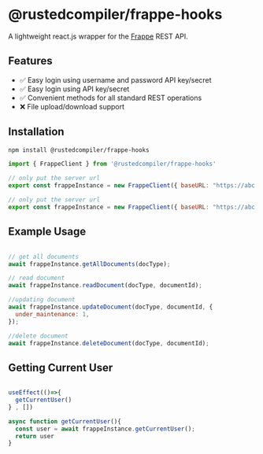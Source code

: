 # @rustedcompiler/frappe-hooks

A lightweight react.js wrapper for the [Frappe](https://docs.frappe.io/framework/user/en/api/rest) REST API. 

## Features

- ✅ Easy login using username and password API key/secret
- ✅ Easy login using API key/secret
- ✅ Convenient methods for all standard REST operations
- ❌ File upload/download support

## Installation

```bash
npm install @rustedcompiler/frappe-hooks
```

```jsx
import { FrappeClient } from '@rustedcompiler/frappe-hooks'

// only put the server url
export const frappeInstance = new FrappeClient({ baseURL: "https://abc.com" })

// only put the server url
export const frappeInstance = new FrappeClient({ baseURL: "https://abc.com" , token:"api_key:api_secret"})


```
## Example Usage
```jsx

// get all documents
await frappeInstance.getAllDocuments(docType);

// read document
await frappeInstance.readDocument(docType, documentId);

//updating document
await frappeInstance.updateDocument(docType, documentId, {
  under_maintenance: 1,
});

//delete document
await frappeInstance.deleteDocument(docType, documentId);
```

## Getting Current User
```jsx

useEffect(()=>{
  getCurrentUser()
} , [])

async function getCurrentUser(){
  const user = await frappeInstance.getCurrentUser();
  return user
}


```
